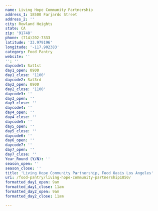 ```yaml
---
name: Living Hope Community Partnership
address_1: 18500 Farjardo Street
address_2: ''
city: Rowland Heights
state: CA
zip: '91748'
phone: (714)202-7333
latitude: '33.979196'
longitude: '-117.902383'
category: Food Pantry
website: ''
'': ''
daycode1: Sat1st
day1_open: 0900
day1_close: '1100'
daycode2: Sat3rd
day2_open: 0900
day2_close: '1100'
daycode3: ''
day3_open: ''
day3_close: ''
daycode4: ''
day4_open: ''
day4_close: ''
daycode5: ''
day5_open: ''
day5_close: ''
daycode6: ''
day6_open: ''
daycode7: ''
day7_open: ''
day7_close: ''
Year_Round (Y/N): ''
season_open: ''
season_close: ''
title: 'Living Hope Community Partnership, Food Oasis Los Angeles'
uri: /food-pantry/living-hope-community-partnership1850/
formatted_day1_open: 9am
formatted_day1_close: 11am
formatted_day2_open: 9am
formatted_day2_close: 11am

---
```

